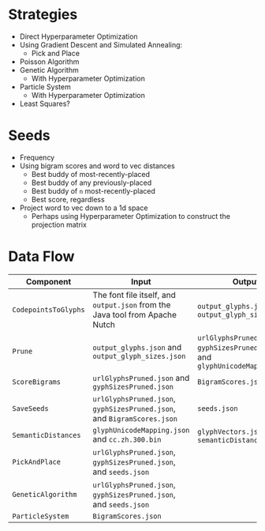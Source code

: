 # Strategies
- Direct Hyperparameter Optimization
- Using Gradient Descent and Simulated Annealing:
    - Pick and Place
- Poisson Algorithm
- Genetic Algorithm
    - With Hyperparameter Optimization
- Particle System
    - With Hyperparameter Optimization
- Least Squares?

# Seeds
- Frequency
- Using bigram scores and word to vec distances
    - Best buddy of most-recently-placed
    - Best buddy of any previously-placed
    - Best buddy of `n` most-recently-placed
    - Best score, regardless
- Project word to vec down to a 1d space
    - Perhaps using Hyperparameter Optimization to construct the projection matrix

# Data Flow
| Component | Input | Output |
| --------------|--------|---------|
| `CodepointsToGlyphs` | The font file itself, and `output.json` from the Java tool from Apache Nutch | `output_glyphs.json` and `output_glyph_sizes.json` |
| `Prune` | `output_glyphs.json` and `output_glyph_sizes.json` | `urlGlyphsPruned.json`, `gyphSizesPruned.json`, and `glyphUnicodeMapping.json` |
| `ScoreBigrams` | `urlGlyphsPruned.json` and `gyphSizesPruned.json` | `BigramScores.json` |
| `SaveSeeds` | `urlGlyphsPruned.json`, `gyphSizesPruned.json`, and `BigramScores.json` | `seeds.json` |
| `SemanticDistances` | `glyphUnicodeMapping.json` and `cc.zh.300.bin` | `glyphVectors.json` and `semanticDistances.json` |
| `PickAndPlace` | `urlGlyphsPruned.json`, `gyphSizesPruned.json`, and `seeds.json` | |
| `GeneticAlgorithm` | `urlGlyphsPruned.json`, `gyphSizesPruned.json`, and `seeds.json` | |
| `ParticleSystem` | `BigramScores.json` | |


